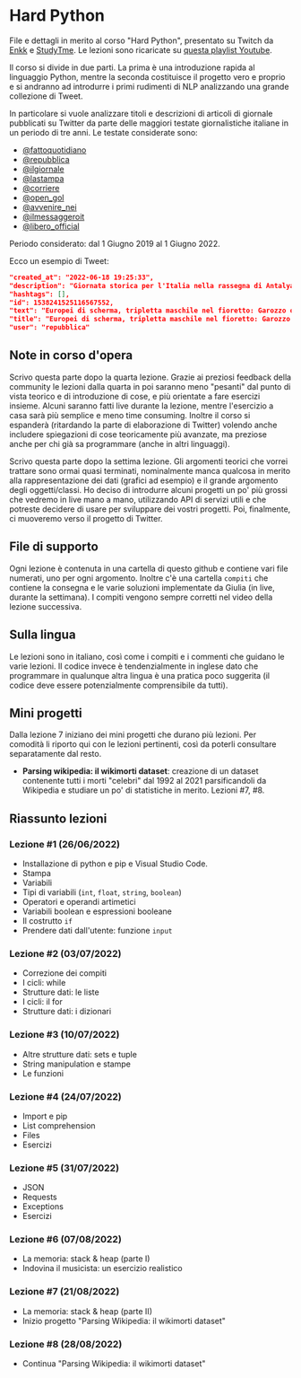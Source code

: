 # Hard Python

File e dettagli in merito al corso "Hard Python", presentato su Twitch da [Enkk](https://twitch.tv/Enkk) e [StudyTme](https://twitch.tv/StudyTme). Le lezioni sono ricaricate su [questa playlist Youtube](https://www.youtube.com/playlist?list=PLMP9hIwoX2DtrBeIDXggVbo49Uxr6ymxT).

Il corso si divide in due parti. La prima è una introduzione rapida al linguaggio Python, mentre la seconda costituisce il progetto vero e proprio e si andranno ad introdurre i primi rudimenti di NLP analizzando una grande collezione di Tweet.

In particolare si vuole analizzare titoli e descrizioni di articoli di giornale pubblicati su Twitter da parte delle maggiori testate giornalistiche italiane in un periodo di tre anni. Le testate considerate sono: 

- [@fattoquotidiano](https://twitter.com/fattoquotidiano)
- [@repubblica](https://twitter.com/repubblica)
- [@ilgiornale](https://twitter.com/ilgiornale)
- [@lastampa](https://twitter.com/lastampa)
- [@corriere](https://twitter.com/corriere)
- [@open_gol](https://twitter.com/open_gol)
- [@avvenire_nei](https://twitter.com/avvenire_nei)
- [@ilmessaggeroit](https://twitter.com/ilmessaggeroit)
- [@libero_official](https://twitter.com/libero_official)

Periodo considerato: dal 1 Giugno 2019 al 1 Giugno 2022. 

Ecco un esempio di Tweet:

```json
"created_at": "2022-06-18 19:25:33",
"description": "Giornata storica per l'Italia nella rassegna di Antalya. A completare il trionfo, il secondo e terzo gradino del podio per Rossella Fiamingo e Mara Navarri…",
"hashtags": [],
"id": 1538241525116567552,
"text": "Europei di scherma, tripletta maschile nel fioretto: Garozzo oro, Marini argento, Avola bronzo https://t.co/QWeIhyhVvo",
"title": "Europei di scherma, tripletta maschile nel fioretto: Garozzo oro, Marini argento, Avola bronzo",
"user": "repubblica"
```

## Note in corso d'opera
Scrivo questa parte dopo la quarta lezione. Grazie ai preziosi feedback della community le lezioni dalla quarta in poi saranno meno "pesanti" dal punto di vista teorico e di introduzione di cose, e più orientate a fare esercizi insieme. Alcuni saranno fatti live durante la lezione, mentre l'esercizio a casa sarà più semplice e meno time consuming. Inoltre il corso si espanderà (ritardando la parte di elaborazione di Twitter) volendo anche includere spiegazioni di cose teoricamente più avanzate, ma preziose anche per chi già sa programmare (anche in altri linguaggi). 

Scrivo questa parte dopo la settima lezione. Gli argomenti teorici che vorrei trattare sono ormai quasi terminati, nominalmente manca qualcosa in merito alla rappresentazione dei dati (grafici ad esempio) e il grande argomento degli oggetti/classi. Ho deciso di introdurre alcuni progetti un po' più grossi che vedremo in live mano a mano, utilizzando API di servizi utili e che potreste decidere di usare per sviluppare dei vostri progetti. Poi, finalmente, ci muoveremo verso il progetto di Twitter.


## File di supporto

Ogni lezione è contenuta in una cartella di questo github e contiene vari file numerati, uno per ogni argomento. Inoltre c'è una cartella `compiti` che contiene la consegna e le varie soluzioni implementate da Giulia (in live, durante la settimana). I compiti vengono sempre corretti nel video della lezione successiva. 

## Sulla lingua

Le lezioni sono in italiano, così come i compiti e i commenti che guidano le varie lezioni. Il codice invece è tendenzialmente in inglese dato che programmare in qualunque altra lingua è una pratica poco suggerita (il codice deve essere potenzialmente comprensibile da tutti). 

## Mini progetti 
Dalla lezione 7 iniziano dei mini progetti che durano più lezioni. Per comodità li riporto qui con le lezioni pertinenti, così da poterli consultare separatamente dal resto. 

- **Parsing wikipedia: il wikimorti dataset**: creazione di un dataset contenente tutti i morti "celebri" dal 1992 al 2021 parsificandoli da Wikipedia e studiare un po' di statistiche in merito. Lezioni #7, #8.


## Riassunto lezioni

### Lezione #1 (26/06/2022)
 
- Installazione di python e pip e Visual Studio Code.
- Stampa
- Variabili 
- Tipi di variabili (`int`, `float`, `string`, `boolean`) 
- Operatori e operandi artimetici
- Variabili boolean e espressioni booleane
- Il costrutto `if`
- Prendere dati dall'utente: funzione `input`

### Lezione #2 (03/07/2022)
 
- Correzione dei compiti
- I cicli: while
- Strutture dati: le liste
- I cicli: il for 
- Strutture dati: i dizionari

### Lezione #3 (10/07/2022)
 
- Altre strutture dati: sets e tuple
- String manipulation e stampe
- Le funzioni

### Lezione #4 (24/07/2022)

- Import e pip 
- List comprehension
- Files
- Esercizi

### Lezione #5 (31/07/2022)

- JSON
- Requests
- Exceptions
- Esercizi

### Lezione #6 (07/08/2022)

- La memoria: stack & heap (parte I)
- Indovina il musicista: un esercizio realistico

### Lezione #7 (21/08/2022)

- La memoria: stack & heap (parte II)
- Inizio progetto "Parsing Wikipedia: il wikimorti dataset"

### Lezione #8 (28/08/2022)

- Continua "Parsing Wikipedia: il wikimorti dataset" 